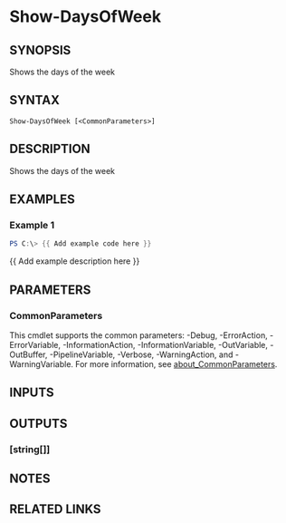 ﻿---
external help file: PoshFunctions-help.xml
Module Name: poshfunctions
online version:
schema: 2.0.0
---

# Show-DaysOfWeek

## SYNOPSIS
Shows the days of the week

## SYNTAX

```
Show-DaysOfWeek [<CommonParameters>]
```

## DESCRIPTION
Shows the days of the week

## EXAMPLES

### Example 1
```powershell
PS C:\> {{ Add example code here }}
```

{{ Add example description here }}

## PARAMETERS

### CommonParameters
This cmdlet supports the common parameters: -Debug, -ErrorAction, -ErrorVariable, -InformationAction, -InformationVariable, -OutVariable, -OutBuffer, -PipelineVariable, -Verbose, -WarningAction, and -WarningVariable. For more information, see [about_CommonParameters](http://go.microsoft.com/fwlink/?LinkID=113216).

## INPUTS

## OUTPUTS

### [string[]]
## NOTES

## RELATED LINKS
